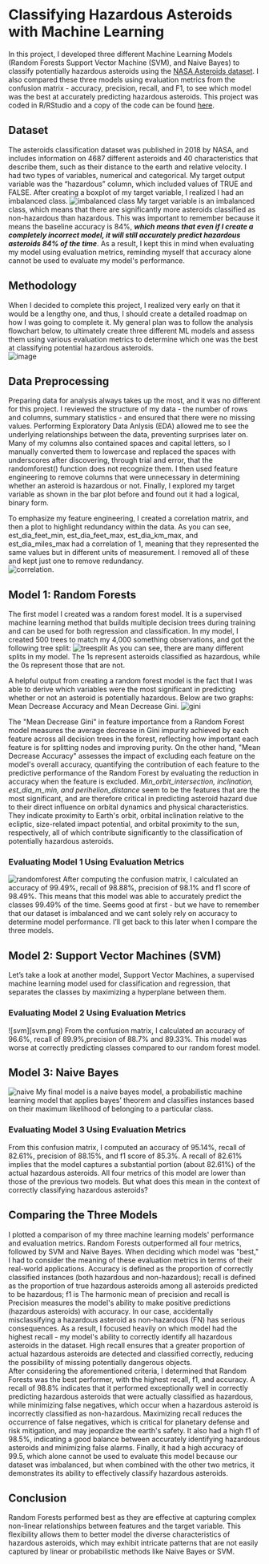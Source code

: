 # Classifying Hazardous Asteroids with Machine Learning

In this project, I developed three different Machine Learning Models (Random Forests Support Vector Machine (SVM), and Naive Bayes) to classify potentially hazardous asteroids using the [NASA Asteroids dataset](http://neo.jpl.nasa.gov/). I also compared these three models using evaluation metrics from the confusion matrix - accuracy, precision, recall, and F1, to see which model was the best at accurately predicting hazardous asteroids. This project was coded in R/RStudio and a copy of the code can be found [here](https://github.com/yujinahn02/asteroids/blob/main/asteroids_r_code.R).

## Dataset
The asteroids classification dataset was published in 2018 by NASA, and includes information on 4687 different asteroids and 40 characteristics that describe them, such as their distance to the earth and relative velocity. I had two types of variables, numerical and categorical. My target output variable was the “hazardous” column, which included values of TRUE and FALSE. After creating a boxplot of my target variable, I realized I had an imbalanced class. ![imbalanced class](imbalancedclass.png) My target variable is an imbalanced class, which means that there are significantly more asteroids classified as non-hazardous than hazardous. This was important to remember because it means the baseline accuracy is 84%, ***which means that even if I create a completely incorrect model, it will still accurately predict hazardous asteroids 84% of the time***. As a result, I kept this in mind when evaluating my model using evaluation metrics, reminding myself that accuracy alone cannot be used to evaluate my model's performance.

## Methodology
When I decided to complete this project, I realized very early on that it would be a lengthy one, and thus, I should create a detailed roadmap on how I was going to complete it. My general plan was to follow the analysis flowchart below, to ultimately create three different ML models and assess them using various evaluation metrics to determine which one was the best at classifying potential hazardous asteroids. <br/> ![image](flowchart.png)

## Data Preprocessing
Preparing data for analysis always takes up the most, and it was no different for this project. I reviewed the structure of my data - the number of rows and columns, summary statistics - and ensured that there were no missing values. Performing Exploratory Data Anlysis (EDA) allowed me to see the underlying relationships between the data, preventing surprises later on. Many of my columns also contained spaces and capital letters, so I manually converted them to lowercase and replaced the spaces with underscores after discovering, through trial and error, that the randomforest() function does not recognize them.
I then used feature engineering to remove columns that were unnecessary in determining whether an asteroid is hazardous or not. Finally, I explored my target variable as shown in the bar plot before and found out it had a logical, binary form. <br/>

To emphasize my feature engineering, I created a correlation matrix, and then a plot to highlight redundancy within the data. As you can see, est_dia_feet_min, est_dia_feet_max, est_dia_km_max, and est_dia_miles_max had a correlation of 1, meaning that they represented the same values but in different units of measurement. I removed all of these and kept just one to remove redundancy.<br/> ![correlation](correlation.png).

## Model 1: Random Forests
The first model I created was a random forest model. It is a supervised machine learning method that builds multiple decision trees during training and can be used for both regression and classification. In my model, I created 500 trees to match my 4,000 something observations, and got the following tree split: ![treesplit](treesplit.png) As you can see, there are many different splits in my model. The 1s represent asteroids classified as hazardous, while the 0s represent those that are not. <br/>

A helpful output from creating a random forest model is the fact that I was able to derive which variables were the most significant in predicting whether or not an asteroid is potentially hazardous. Below are two graphs: Mean Decrease Accuracy and Mean Decrease Gini. ![gini](meangini.png)

The "Mean Decrease Gini" in feature importance from a Random Forest model measures the average decrease in Gini impurity achieved by each feature across all decision trees in the forest, reflecting how important each feature is for splitting nodes and improving purity. On the other hand, "Mean Decrease Accuracy" assesses the impact of excluding each feature on the model's overall accuracy, quantifying the contribution of each feature to the predictive performance of the Random Forest by evaluating the reduction in accuracy when the feature is excluded.
*Min_orbit_intersection, inclination, est_dia_m_min, and perihelion_distance* seem to be the features that are the most significant, and are therefore critical in predicting asteroid hazard due to their direct influence on orbital dynamics and physical characteristics. They indicate proximity to Earth's orbit, orbital inclination relative to the ecliptic, size-related impact potential, and orbital proximity to the sun, respectively, all of which contribute significantly to the classification of potentially hazardous asteroids. <br/>
### Evaluating Model 1 Using Evaluation Metrics
![randomforest](randomforest.png)
After computing the confusion matrix, I calculated an accuracy of 99.49%, recall of 98.88%, precision of 98.1% and f1 score of 98.49%. This means that this model was able to accurately predict the classes 99.49% of the time. Seems good at first - but we have to remember that our dataset is imbalanced and we cant solely rely on accuracy to determine model performance. I’ll get back to this later when I compare the three models.

## Model 2: Support Vector Machines (SVM)
Let’s take a look at another model, Support Vector Machines, a supervised machine learning model used for classification and regression, that separates the classes by maximizing a hyperplane between them.

### Evaluating Model 2 Using Evaluation Metrics
![svm][svm.png)
From the confusion matrix, I calculated an accuracy of 96.6%, recall of 89.9%,precision of 88.7% and 89.33%. This model was worse at correctly predicting classes compared to our random forest model. 

## Model 3: Naive Bayes
![naive](naive.png)
My final model is a naive bayes model, a probabilistic machine learning model that applies bayes’ theorem and classifies instances based on their maximum likelihood of belonging to a particular class.

### Evaluating Model 3 Using Evaluation Metrics
From this confusion matrix, I computed an accuracy of 95.14%, recall of 82.61%, precision of 88.15%, and f1 score of 85.3%. A recall of  82.61%  implies that the model captures a substantial portion (about 82.61%) of the actual hazardous asteroids. All four metrics of this model are lower than those of the previous two models. But what does this mean in the context of correctly classifying hazardous asteroids?

## Comparing the Three Models
I plotted a comparison of my three machine learning models' performance and evaluation metrics. Random Forests outperformed all four metrics, followed by SVM and Naive Bayes.
When deciding which model was "best," I had to consider the meaning of these evaluation metrics in terms of their real-world applications. Accuracy is defined as the proportion of correctly classified instances (both hazardous and non-hazardous); recall is defined as the proportion of true hazardous asteroids among all asteroids predicted to be hazardous; f1 is The harmonic mean of precision and recall is Precision measures the model's ability to make positive predictions (hazardous asteroids) with accuracy.
In our case, accidentally misclassifying a hazardous asteroid as non-hazardous (FN) has serious consequences. As a result, I focused heavily on which model had the highest recall - my model's ability to correctly identify all hazardous asteroids in the dataset. High recall ensures that a greater proportion of actual hazardous asteroids are detected and classified correctly, reducing the possibility of missing potentially dangerous objects. <br/>
  After considering the aforementioned criteria, I determined that Random Forests was the best performer, with the highest recall, f1, and accuracy. A recall of 98.8% indicates that it performed exceptionally well in correctly predicting hazardous asteroids that were actually classified as hazardous, while minimizing false negatives, which occur when a hazardous asteroid is incorrectly classified as non-hazardous. Maximizing recall reduces the occurrence of false negatives, which is critical for planetary defense and risk mitigation, and may jeopardize the earth's safety. It also had a high f1 of 98.5%, indicating a good balance between accurately identifying hazardous asteroids and minimizing false alarms. Finally, it had a high accuracy of 99.5, which alone cannot be used to evaluate this model because our dataset was imbalanced, but when combined with the other two metrics, it demonstrates its ability to effectively classify hazardous asteroids.

## Conclusion
Random Forests performed best as they are effective at capturing complex non-linear relationships between features and the target variable. This flexibility allows them to better model the diverse characteristics of hazardous asteroids, which may exhibit intricate patterns that are not easily captured by linear or probabilistic methods like Naive Bayes or SVM.




